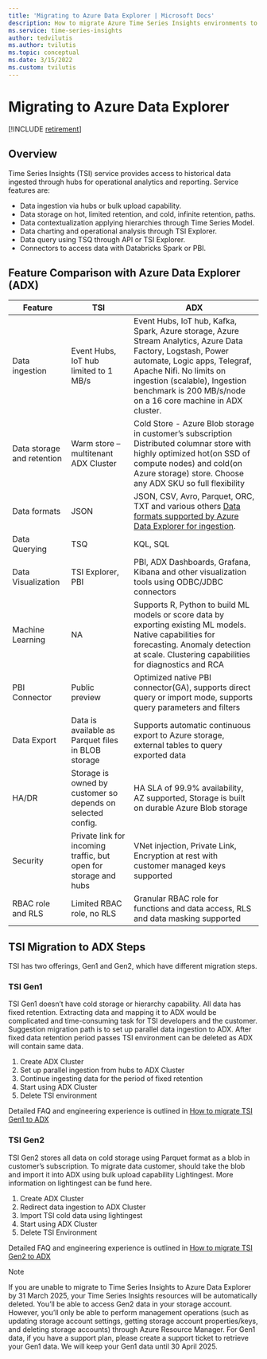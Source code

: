 ```yaml
---
title: 'Migrating to Azure Data Explorer | Microsoft Docs'
description: How to migrate Azure Time Series Insights environments to Azure Data Explorer.
ms.service: time-series-insights
author: tedvilutis
ms.author: tvilutis
ms.topic: conceptual
ms.date: 3/15/2022
ms.custom: tvilutis
---
```


# Migrating to Azure Data Explorer

[!INCLUDE [retirement](../../includes/tsi-retirement.md)]

## Overview

Time Series Insights (TSI) service provides access to historical data ingested through hubs for operational analytics and reporting. Service features are:
- Data ingestion via hubs or bulk upload capability.
- Data storage on hot, limited retention, and cold, infinite retention, paths.
- Data contextualization applying hierarchies through Time Series Model.
- Data charting and operational analysis through TSI Explorer.
- Data query using TSQ through API or TSI Explorer.
- Connectors to access data with Databricks Spark or PBI.


## Feature Comparison with Azure Data Explorer (ADX)

| Feature | TSI | ADX |
| ---| ---| ---|
| Data ingestion | Event Hubs, IoT hub limited to 1 MB/s | Event Hubs, IoT hub, Kafka, Spark, Azure storage, Azure Stream Analytics, Azure Data Factory, Logstash, Power automate, Logic apps, Telegraf, Apache Nifi. No limits on ingestion (scalable), Ingestion benchmark is 200 MB/s/node on a 16 core machine in ADX cluster. |
| Data storage and retention | Warm store – multitenant ADX Cluster | Cold Store - Azure Blob storage in customer’s subscription	Distributed columnar store with highly optimized hot(on SSD of compute nodes) and cold(on Azure storage) store. Choose any ADX SKU so full flexibility |
| Data formats | JSON | JSON, CSV, Avro, Parquet, ORC, TXT and various others [Data formats supported by Azure Data Explorer for ingestion](/azure/data-explorer/ingestion-supported-formats). |
| Data Querying | TSQ | KQL, SQL |
| Data Visualization | TSI Explorer, PBI | PBI, ADX Dashboards, Grafana, Kibana and other visualization tools using ODBC/JDBC connectors |
| Machine Learning | NA | Supports R, Python to build ML models or score data by exporting existing ML models. Native capabilities for forecasting. Anomaly detection at scale. Clustering capabilities for diagnostics and RCA |
| PBI Connector | Public preview | Optimized native PBI connector(GA), supports direct query or import mode, supports query parameters and filters |
| Data Export | Data is available as Parquet files in BLOB storage | Supports automatic continuous export to Azure storage, external tables to query exported data | 
| HA/DR | Storage is owned by customer so depends on selected config. | HA SLA of 99.9% availability, AZ supported, Storage is built on durable Azure Blob storage |
| Security | Private link for incoming traffic, but open for storage and hubs | VNet injection, Private Link, Encryption at rest with customer managed keys supported |
| RBAC role and RLS | Limited RBAC role, no RLS | Granular RBAC role for functions and data access, RLS and data masking supported |

## TSI Migration to ADX Steps

TSI has two offerings, Gen1 and Gen2, which have different migration steps.

### TSI Gen1

TSI Gen1 doesn’t have cold storage or hierarchy capability. All data has fixed retention. Extracting data and mapping it to ADX would be complicated and time-consuming task for TSI developers and the customer. Suggestion migration path is to set up parallel data ingestion to ADX. After fixed data retention period passes TSI environment can be deleted as ADX will contain same data.
1.	Create ADX Cluster
1.	Set up parallel ingestion from hubs to ADX Cluster
1.	Continue ingesting data for the period of fixed retention
1.	Start using ADX Cluster
1.	Delete TSI environment

Detailed FAQ and engineering experience is outlined in [How to migrate TSI Gen1 to ADX](./how-to-tsi-gen1-migration.md)

### TSI Gen2

TSI Gen2 stores all data on cold storage using Parquet format as a blob in customer’s subscription. To migrate data customer, should take the blob and import it into ADX using bulk upload capability Lightingest. More information on lightingest can be fund here.
1.	Create ADX Cluster
1.	Redirect data ingestion to ADX Cluster
1.	Import TSI cold data using lightingest
1.	Start using ADX Cluster
1.	Delete TSI Environment 

Detailed FAQ and engineering experience is outlined in [How to migrate TSI Gen2 to ADX](./how-to-tsi-gen2-migration.md)

> [!NOTE]
> If you are unable to migrate to Time Series Insights to Azure Data Explorer by 31 March 2025, your Time Series Insights resources will be automatically deleted. You’ll be able to access Gen2 data in your storage account. However, you’ll only be able to perform management operations (such as updating storage account settings, getting storage account properties/keys, and deleting storage accounts) through Azure Resource Manager. For Gen1 data, if you have a support plan, please create a support ticket to retrieve your Gen1 data. We will keep your Gen1 data until 30 April 2025. 